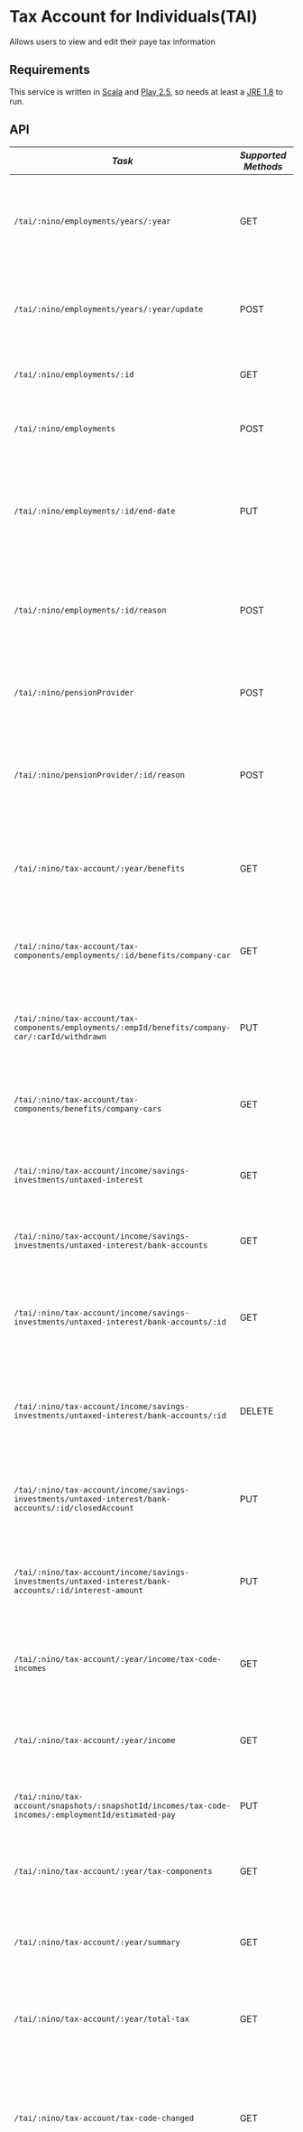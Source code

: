 Tax Account for Individuals(TAI)
=============================================

Allows users to view and edit their paye tax information

Requirements
------------

This service is written in [Scala](http://www.scala-lang.org/) and [Play 2.5](http://playframework.com/), so needs at least a [JRE 1.8](http://www.oracle.com/technetwork/java/javase/downloads/index.html) to run.

API
---

| *Task* | *Supported Methods* | *Description* |
|--------|----|----|
| ```/tai/:nino/employments/years/:year ```  | GET | Retrieves all employments for a given year with Annual Account information [More...](docs/employments/annual-account-employments.md) |
| ```/tai/:nino/employments/years/:year/update ```  | POST | The end point updates the incorrect employment details [More...](docs/employments/update-employments.md)|
| ```/tai/:nino/employments/:id ```  | GET | Retrieves employments by provided id [More...](docs/employments/id-employments.md)|
| ```/tai/:nino/employments ```  | POST | The end point adds a new employment [More...](docs/employments/employments.md)|
| ```/tai/:nino/employments/:id/end-date ```  | PUT | The end point allows the consumer to update the end date for the employment [More...](docs/employments/update-enddate-employment.md)|
| ```/tai/:nino/employments/:id/reason ```  | POST | The end point updates the incorrect employment details for current year [More...](docs/employments/reason-employment.md)|
| ```/tai/:nino/pensionProvider ```  | POST | The end point adds a new pension provider for the user [More...](docs/pensions/pension-provider.md) |
| ```/tai/:nino/pensionProvider/:id/reason ```  | POST | The end point updates the incorrect pension details for the current year [More...](docs/pensions/update-pension-provider.md) |
| ```/tai/:nino/tax-account/:year/benefits ```  | GET | The end point provides fetches the benefits for the provided nino and tax year [More...](docs/benefits/benefits.md) |
| ```/tai/:nino/tax-account/tax-components/employments/:id/benefits/company-car ```  | GET | The end point fetches the benefits for employment [More...](docs/benefits/employment-company-car.md) |
| ```/tai/:nino/tax-account/tax-components/employments/:empId/benefits/company-car/:carId/withdrawn ```  | PUT | The end point would submit a request to withdraw a company car [More...](docs/benefits/withdraw-company-car.md) |
| ```/tai/:nino/tax-account/tax-components/benefits/company-cars ```  | GET | The end point fetches all the company car benefits for nino [More...](docs/benefits/company-cars.md) |
| ```/tai/:nino/tax-account/income/savings-investments/untaxed-interest ```  | GET | The end point fetches non taxed interest for a given nino [More...](docs/incomes/untaxed-interest.md) |
| ```/tai/:nino/tax-account/income/savings-investments/untaxed-interest/bank-accounts ```  | GET | The end point fetches bank details for nino [More...](docs/incomes/bbsi-details.md) |
| ```/tai/:nino/tax-account/income/savings-investments/untaxed-interest/bank-accounts/:id ```  | GET | The end point fetches bank account details a given nino and id [More...](docs/incomes/bbsi-account.md) |
| ```/tai/:nino/tax-account/income/savings-investments/untaxed-interest/bank-accounts/:id ```  | DELETE | The end point removes bank account for a given nino and id [More...](docs/incomes/remove-account.md) |
| ```/tai/:nino/tax-account/income/savings-investments/untaxed-interest/bank-accounts/:id/closedAccount ```  | PUT | The end point submits a request to close the bank account [More...](docs/incomes/close-bank-account.md) |
| ```/tai/:nino/tax-account/income/savings-investments/untaxed-interest/bank-accounts/:id/interest-amount ```  | PUT | The end point submits a request to update bank account interest [More...](docs/incomes/update-bank-account.md) |
| ```/tai/:nino/tax-account/:year/income/tax-code-incomes ```  | GET | The end point fetches tax code incomes for a given nino and given year [More...](docs/incomes/taxcode-incomes.md) |
| ```/tai/:nino/tax-account/:year/income ```  | GET | The end point fetches incomes for a given nino and a given year [More...](docs/incomes/incomes.md) |
| ```/tai/:nino/tax-account/snapshots/:snapshotId/incomes/tax-code-incomes/:employmentId/estimated-pay ```  | PUT | The end point updates the estimated pay [More...](docs/incomes/update-pay.md) |
| ```/tai/:nino/tax-account/:year/tax-components ```  | GET | The end point provides a list of coding components [More...](docs/taxcomponents/tax-components.md) |
| ```/tai/:nino/tax-account/:year/summary ```  | GET | The end point fetches annual tax account summary [More...](docs/taxaccount/summary.md) |
| ```/tai/:nino/tax-account/:year/total-tax ```  | GET | The end point fetches the total tax values for annual tax account [More...](docs/taxaccount/total-tax.md) |
| ```/tai/:nino/tax-account/tax-code-changed ```  | GET | The end point returns a boolean which indicates if there has been a tax code change in the tax year [More...](docs/taxaccount/tax-code-changed.md) |
| ```/tai/:nino/tax-account/tax-code-history ```  | GET | The end point returns details of the current and previous operated tax codes for a given nino [More...](docs/taxaccount/tax-code-history.md) |

Deprecated API Endpoints (Not advised to use)
---

| *Task* | *Supported Methods* | *Description* |
|--------|----|----|
| ```/tai/:nino``` | GET | Returns the ```TaiRoot``` for the given nino. [More...](docs/tai-root.md)  |
| ```/tai/:nino/tax-summary/:taxYear``` | GET | Returns a the ```Tax Summary``` for the given nino. [More...](docs/tax-summary.md)  |
| ```/tai/:nino/incomes/:taxYear/update``` | POST | Update ```Income``` IABDTypes  for the given list of incomes. [More...](docs/update-incomes-iabd.md)  |
| ```/tai/:nino/incomes/:taxYear/update-without-saving ``` | POST | Update the ```Income``` IABDTypes  for the given list of incomes. [More...](docs/update-incomes-iabd.md)  |
| ```/tai/calculator/annualise-income ``` | POST | Annualises year to date incomes for a given amount, a start date and an end date. [More...](docs/annualise-income.md)  |

Configuration
-------------

All configuration is namespaced by the `run.mode` key, which can be set to `Dev` or `Prod` - note this is independent of Play's concept of mode.

All the other microservices used by TAI require host and port settings, for example:

| *Key*                    | *Description* |
| ------------------------ | ----------- |
| `microservice.services.nps-hod.host` | The host of the NPS service |
| `microservice.services.nps-hod.port` | The port of the NPS service |
| `microservice.services.nps-hod.path` | The path of the NPS service |

Only nps microservice requires a path.


